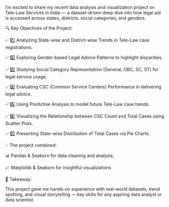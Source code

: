 I’m excited to share my recent data analysis and visualization project on Tele-Law Services in India — a dataset-driven deep dive into how legal aid is accessed across states, districts, social categories, and genders.

🔍 Key Objectives of the Project:

✅ 1️⃣ Analyzing State-wise and District-wise Trends in Tele-Law case registrations.

✅ 2️⃣ Exploring Gender-based Legal Advice Patterns to highlight disparities.

 ✅ 3️⃣ Studying Social Category Representation (General, OBC, SC, ST) for legal service usage.
 
 ✅ 4️⃣ Evaluating CSC (Common Service Centers) Performance in delivering legal advice.
 
 ✅ 5️⃣ Using Predictive Analysis to model future Tele-Law case trends.
 
 ✅ 6️⃣ Visualizing the Relationship between CSC Count and Total Cases using Scatter Plots.
 
 ✅ 7️⃣ Presenting State-wise Distribution of Total Cases via Pie Charts.
 
💡 The project combined:

 📊 Pandas & Seaborn for data cleaning and analysis,
 
 📈 Matplotlib & Seaborn for insightful visualizations
 
🎯 Takeaway:

 This project gave me hands-on experience with real-world datasets, trend spotting, and visual storytelling — key skills for any aspiring data analyst or data scientist.
 
